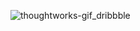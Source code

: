 ![thoughtworks-gif_dribbble](https://user-images.githubusercontent.com/92689817/232241781-eed0bcfb-a229-428f-b449-375a8d49ffe3.gif)
